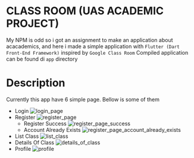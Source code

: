 # CLASS ROOM (UAS ACADEMIC PROJECT) 
My NPM is odd so i got an assignment to make an application about acacademics, and here i made a simple application with `Flutter (Dart Front-End Framework)` inspired by `Google Class Room`
Compiled application can be found di `app` directory

# Description
Currently this app have 6 simple page. Bellow is some of them
- Login
![login_page](./docs/images/empty_login_page.png)
- Register
![register_page](./docs/images/register_page.png)
	- Register Success
	![register_page_success](./docs/images/register_page_success.png)
	- Account Already Exists
	![register_page_account_already_exists](./docs/images/register_page_account_already_exists.png)
- List Class
![list_class](./docs/images/list_followed_class_page.png)
- Details Of Class
![details_of_class](./docs/images/page_details_of_class.png)
- Profile
![profile](./docs/images/page_profile.png)

